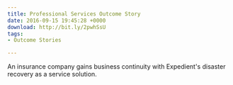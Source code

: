 ```yaml
---
title: Professional Services Outcome Story
date: 2016-09-15 19:45:28 +0000
download: http://bit.ly/2pwhSsU
tags:
- Outcome Stories

---
```

An insurance company gains business continuity with Expedient's disaster recovery as a service solution.